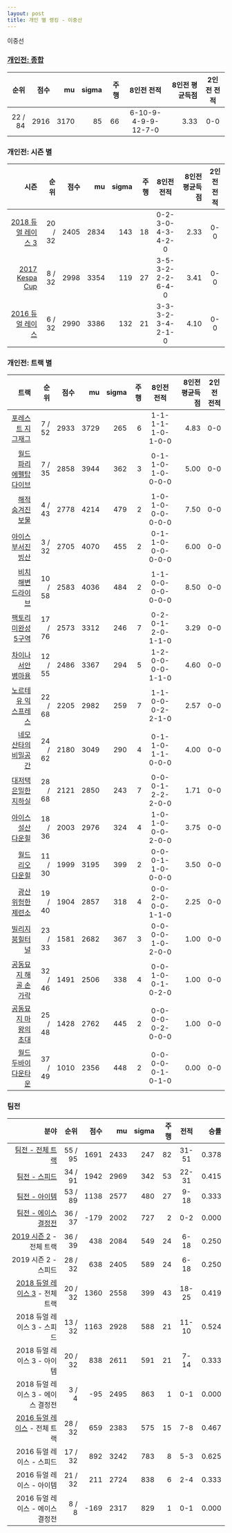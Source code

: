 ```yaml
---
layout: post
title: 개인 별 랭킹 - 이중선
---
```


이중선

### [개인전: 종합](../singles-full)

| 순위 | 점수 | mu | sigma | 주행 | 8인전 전적 | 8인전 평균득점 | 2인전 전적 |
|---:|---:|---:|---:|---:|:---:|---:|:---:|
| 22 / 84 | 2916 | 3170 | 85 | 66 | 6-10-9-4-9-9-12-7-0 | 3.33 | 0-0 |

### 개인전: 시즌 별

| 시즌 | 순위 | 점수 | mu | sigma | 주행 | 8인전 전적 | 8인전 평균득점 | 2인전 전적 |
|---:|---:|---:|---:|---:|---:|:---:|---:|:---:|
| [2018 듀얼 레이스 3](../singles-s2018_1) | 20 / 32 | 2405 | 2834 | 143 | 18 |  0-2-3-0-4-3-4-2-0 | 2.33 | 0-0 |
| [2017 Kespa Cup](../singles-s2017_2) | 8 / 32 | 2998 | 3354 | 119 | 27 |  3-5-3-2-2-2-6-4-0 | 3.41 | 0-0 |
| [2016 듀얼 레이스](../singles-s2016_1) | 6 / 32 | 2990 | 3386 | 132 | 21 |  3-3-3-2-3-4-2-1-0 | 4.10 | 0-0 |

### 개인전: 트랙 별

| 트랙 | 순위 | 점수 | mu | sigma | 주행 | 8인전 전적 | 8인전 평균득점 | 2인전 전적 |
|---:|---:|---:|---:|---:|---:|:---:|---:|:---:|
| [포레스트 지그재그](../zigzag) | 7 / 52 | 2933 | 3729 | 265 | 6 | 1-1-1-1-1-0-1-0-0 | 4.83 | 0-0 |
| [월드 파리 에펠탑 다이브](../eifel) | 7 / 35 | 2858 | 3944 | 362 | 3 | 0-1-1-0-1-0-0-0-0 | 5.00 | 0-0 |
| [해적 숨겨진 보물](../haesumbo) | 4 / 43 | 2778 | 4214 | 479 | 2 | 1-0-1-0-0-0-0-0-0 | 7.50 | 0-0 |
| [아이스 부서진 빙산](../boobing) | 3 / 32 | 2705 | 4070 | 455 | 2 | 0-1-1-0-0-0-0-0-0 | 6.00 | 0-0 |
| [비치 해변 드라이브](../haebyun) | 10 / 58 | 2583 | 4036 | 484 | 2 | 1-1-0-0-0-0-0-0-0 | 8.50 | 0-0 |
| [팩토리 미완성 5구역](../district5) | 17 / 76 | 2573 | 3312 | 246 | 7 | 0-2-0-1-2-0-1-1-0 | 3.29 | 0-0 |
| [차이나 서안 병마용](../byeongma) | 12 / 55 | 2486 | 3367 | 294 | 5 | 1-2-0-0-0-0-1-1-0 | 4.60 | 0-0 |
| [노르테유 익스프레스](../noex) | 22 / 68 | 2205 | 2982 | 259 | 7 | 1-1-0-0-0-2-2-1-0 | 2.57 | 0-0 |
| [네모 산타의 비밀공간](../santa) | 24 / 62 | 2180 | 3049 | 290 | 4 | 0-1-1-0-1-1-0-0-0 | 4.00 | 0-0 |
| [대저택 은밀한 지하실](../jeotaek) | 28 / 68 | 2121 | 2850 | 243 | 7 | 0-0-0-1-2-2-2-0-0 | 1.71 | 0-0 |
| [아이스 설산 다운힐](../seolsan) | 18 / 36 | 2003 | 2976 | 324 | 4 | 1-0-1-0-0-0-2-0-0 | 3.75 | 0-0 |
| [월드 리오 다운힐](../rio) | 11 / 30 | 1999 | 3195 | 399 | 2 | 0-0-0-1-1-0-0-0-0 | 3.50 | 0-0 |
| [광산 위험한 제련소](../jeryeonso) | 19 / 40 | 1904 | 2857 | 318 | 4 | 0-0-2-0-0-0-1-1-0 | 2.25 | 0-0 |
| [빌리지 붐힐터널](../boomhill) | 23 / 33 | 1581 | 2682 | 367 | 3 | 0-0-0-0-1-0-2-0-0 | 1.00 | 0-0 |
| [공동묘지 해골 손가락](../haeson) | 32 / 46 | 1491 | 2506 | 338 | 4 | 0-0-1-0-0-1-0-2-0 | 1.00 | 0-0 |
| [공동묘지 마왕의 초대](../mawang) | 25 / 48 | 1428 | 2762 | 445 | 2 | 0-0-0-0-0-2-0-0-0 | 1.00 | 0-0 |
| [월드 두바이 다운타운](../dubai) | 37 / 49 | 1010 | 2356 | 448 | 2 | 0-0-0-0-0-1-0-1-0 | 0.00 | 0-0 |

### 팀전

| 분야 | 순위 | 점수 | mu | sigma | 주행 | 전적 | 승률 |
|---:|---:|---:|---:|---:|---:|:---:|---:|
| [팀전 - 전체 트랙](../team-full) | 55 / 95 | 1691 | 2433 | 247 | 82 | 31-51 | 0.378 |
| [팀전 - 스피드](../team-speed) | 34 / 91 | 1942 | 2969 | 342 | 53 | 22-31 | 0.415 |
| [팀전 - 아이템](../team-item) | 53 / 89 | 1138 | 2577 | 480 | 27 | 9-18 | 0.333 |
| [팀전 - 에이스 결정전](../team-ace) | 36 / 37 | -179 | 2002 | 727 | 2 | 0-2 | 0.000 |
| [2019 시즌 2](../teams-t2019_2) - 전체 트랙 | 36 / 39 | 438 | 2084 | 549 | 24 | 6-18 | 0.250 |
| 2019 시즌 2 - 스피드 | 28 / 32 | 638 | 2405 | 589 | 24 | 6-18 | 0.250 |
| [2018 듀얼 레이스 3](../teams-t2018_1) - 전체 트랙 | 20 / 32 | 1360 | 2558 | 399 | 43 | 18-25 | 0.419 |
| 2018 듀얼 레이스 3 - 스피드 | 13 / 32 | 1163 | 2928 | 588 | 21 | 11-10 | 0.524 |
| 2018 듀얼 레이스 3 - 아이템 | 20 / 32 | 838 | 2611 | 591 | 21 | 7-14 | 0.333 |
| 2018 듀얼 레이스 3 - 에이스 결정전 | 3 / 4 | -95 | 2495 | 863 | 1 | 0-1 | 0.000 |
| [2016 듀얼 레이스](../teams-t2016_2) - 전체 트랙 | 28 / 32 | 659 | 2383 | 575 | 15 | 7-8 | 0.467 |
| 2016 듀얼 레이스 - 스피드 | 17 / 32 | 892 | 3242 | 783 | 8 | 5-3 | 0.625 |
| 2016 듀얼 레이스 - 아이템 | 21 / 32 | 211 | 2724 | 838 | 6 | 2-4 | 0.333 |
| 2016 듀얼 레이스 - 에이스 결정전 | 8 / 8 | -169 | 2317 | 829 | 1 | 0-1 | 0.000 |
